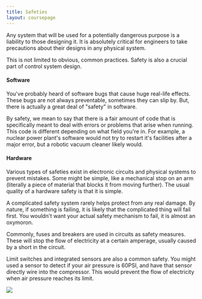```yaml
---
title: Safeties
layout: coursepage
---
```


Any system that will be used for a potentially dangerous purpose is a liability to those designing it. It is absolutely critical for engineers to take precautions about their designs in any physical system.

This is not limited to obvious, common practices. Safety is also a crucial part of control system design.

#### Software
You've probably heard of software bugs that cause huge real-life effects. These bugs are not always preventable, sometimes they can slip by. But, there is actually a great deal of "safety" in software.

By safety, we mean to say that there is a fair amount of code that is specifically meant to deal with errors or problems that arise when running. This code is different depending on what field you're in. For example, a nuclear power plant's software would not try to restart it's facilities after a major error, but a robotic vacuum cleaner likely would.

#### Hardware
Various types of safeties exist in electronic circuits and physical systems to prevent mistakes. Some might be simple, like a mechanical stop on an arm (literally a piece of material that blocks it from moving further). The usual quality of a hardware safety is that it is simple.

A complicated safety system rarely helps protect from any real damage. By nature, if something is failing, it is likely that the complicated thing will fail first. You wouldn't want your actual safety mechanism to fail, it is almost an oxymoron.

Commonly, fuses and breakers are used in circuits as safety measures. These will stop the flow of electricity at a certain amperage, usually caused by a short in the circuit.

Limit switches and integrated sensors are also a common safety. You might used a sensor to detect if your air pressure is 60PSI, and have that sensor directly wire into the compressor. This would prevent the flow of electricity when air pressure reaches its limit.

![](http://i48.tinypic.com/23wltx.jpg)
